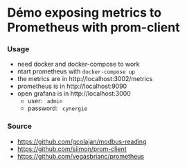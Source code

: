 # Démo exposing metrics to Prometheus with prom-client

### Usage
- need docker and docker-compose to work
- ntart prometheus with  `docker-compose up`
- the metrics are in http://localhost:3002/metrics
- prometheus is in http://localhost:9090
- open grafana is in http://localhost:3000 
  - user: ` admin` 
  - password: ` cynergie` 
### Source
- https://github.com/gcolajan/modbus-reading
- https://github.com/siimon/prom-client
- https://github.com/vegasbrianc/prometheus
